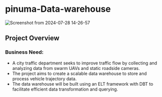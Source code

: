 ﻿# pinuma-Data-warehouse
 
![Screenshot from 2024-07-28 14-26-57](https://github.com/user-attachments/assets/8c9e98c8-68b7-4228-9f90-db90aeb54d95)

## Project Overview
### Business Need:

- A city traffic department seeks to improve traffic flow by collecting and analyzing data from swarm UAVs and static roadside cameras.
- The project aims to create a scalable data warehouse to store and process vehicle trajectory data.
- The data warehouse will be built using an ELT framework with DBT to facilitate efficient data transformation and querying.

